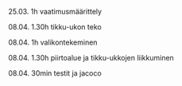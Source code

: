 25.03. 1h     vaatimusmäärittely

08.04. 1.30h  tikku-ukon teko

08.04. 1h     valikontekeminen

08.04. 1.30h  piirtoalue ja tikku-ukkojen liikkuminen

08.04. 30min  testit ja jacoco